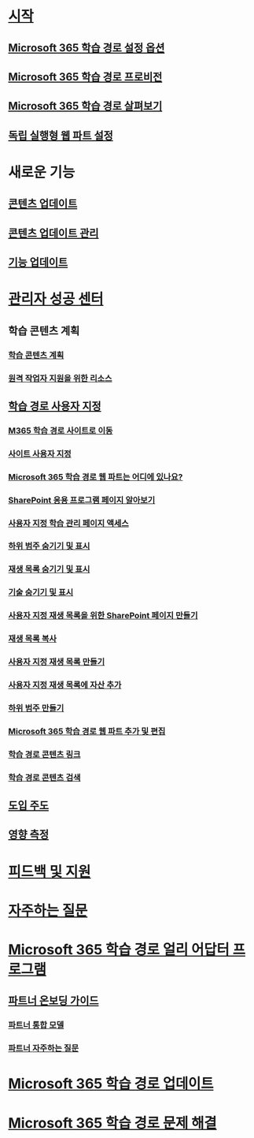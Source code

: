 # [시작](index.md)
## [Microsoft 365 학습 경로 설정 옵션](custom_setupoptions.md)
## [Microsoft 365 학습 경로 프로비전](custom_provision.md)
## [Microsoft 365 학습 경로 살펴보기](custom_exploresite.md)
## [독립 실행형 웹 파트 설정](custom_manualsetup.md)
# 새로운 기능 
## [콘텐츠 업데이트](custom_contentupdates.md) 
## [콘텐츠 업데이트 관리](custom_contentupdatesmanage.md)
## [기능 업데이트](custom_featureupdates.md)
# [관리자 성공 센터](custom_successcenter.md)
## 학습 콘텐츠 계획 
### [학습 콘텐츠 계획](custom_plancontent.md)
### [원격 작업자 지원을 위한 리소스](custom_plancontent_remoteresources.md)
## [학습 경로 사용자 지정](custom_overview.md)
### [M365 학습 경로 사이트로 이동](custom_goto.md)
### [사이트 사용자 지정](custom_edithelp.md)
### [Microsoft 365 학습 경로 웹 파트는 어디에 있나요?](custom_whereiswebpart.md)
### [SharePoint 응용 프로그램 페이지 알아보기](custom_apppages.md)
### [사용자 지정 학습 관리 페이지 액세스](custom_accessadmin.md)
### [하위 범주 숨기기 및 표시](custom_hideshowsub.md)
### [재생 목록 숨기기 및 표시](custom_hideshowplaylists.md)
### [기술 숨기기 및 표시](custom_hideshowtech.md)
### [사용자 지정 재생 목록을 위한 SharePoint 페이지 만들기](custom_createnewpage.md)
### [재생 목록 복사](custom_copyplaylist.md)
### [사용자 지정 재생 목록 만들기](custom_createnewplaylist.md)
### [사용자 지정 재생 목록에 자산 추가](custom_addassets.md)
### [하위 범주 만들기](custom_createnewcat.md)
### [Microsoft 365 학습 경로 웹 파트 추가 및 편집](custom_addwebpart.md)
### [학습 경로 콘텐츠 링크](custom_linking.md)
### [학습 경로 콘텐츠 검색](custom_search.md)
## [도입 주도](driveadoption.md)
## [영향 측정](custom_measureimpact.md)
# [피드백 및 지원](feedback.md)
# [자주하는 질문](faq.md)
# [Microsoft 365 학습 경로 얼리 어답터 프로그램](custom_partnerguide.md)
## [파트너 온보딩 가이드](custom_partnerguide_getfam.md)
### [파트너 통합 모델](custom_partnerguide_contint.md) 
### [파트너 자주하는 질문](custom_partner.md)
# [Microsoft 365 학습 경로 업데이트](custom_update.md)
# [Microsoft 365 학습 경로 문제 해결](custom_troubleshooting.md) 